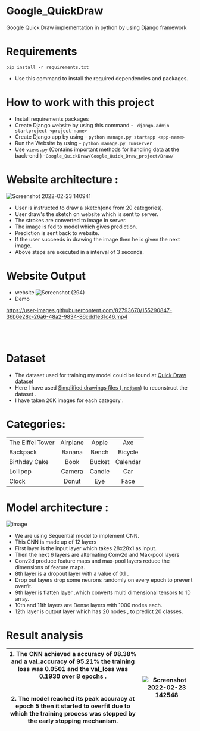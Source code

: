 # Google_QuickDraw
 Google Quick Draw implementation in python by using Django framework 
 
 # Requirements 
`` pip install -r requirements.txt  ``
* Use this command to install the required dependencies and packages.
# How to work with this project
* Install requirements packages
* Create Django website by using this command - ``  django-admin startproject <project-name> ``
* Create Django app by using - `` python manage.py startapp <app-name> ``
* Run the Website by using - `` python manage.py runserver ``
* Use `views.py` (Contains important methods for handling data at the back-end ) -``Google_QuickDraw/Google_Quick_Draw_project/Draw/ ``
 # Website architecture :
 
![Screenshot 2022-02-23 140941](https://user-images.githubusercontent.com/82793670/155285566-608e117d-90a6-42a5-9146-1717dcceaf12.png)

 
* User is instructed to draw a sketch(one from 20 categories).
* User draw's the sketch on website which is sent to server.
* The strokes are converted to image in server.
* The image is fed to model which gives prediction.
* Prediction is sent back to website.
* If the user succeeds in drawing the image then he is given the next image.
* Above steps are executed in a interval of 3 seconds.

# Website Output 
* website
![Screenshot (294)](https://user-images.githubusercontent.com/82793670/155290094-5600aba4-d308-4504-bccc-8d5c59ec94d6.png)
* Demo 

https://user-images.githubusercontent.com/82793670/155290847-36b6e28c-26a6-48a2-9834-86cdd1e31c46.mp4

<br><br>




# Dataset
* The dataset used for training my model could be found at [Quick Draw dataset](https://github.com/googlecreativelab/quickdraw-dataset)
*  Here I have used [Simplified drawings files (`` .ndjson ``)](https://console.cloud.google.com/storage/browser/quickdraw_dataset/full/simplified) to reconstruct the dataset .
* I have taken 20K images for each category .

 # Categories:
 
| | | | |
| :--- | :---: | :---: | :--: |
The Eiffel Tower | Airplane  | Apple  | Axe  
Backpack  | Banana  | Bench  | Bicycle  
Birthday Cake  | Book  | Bucket  | Calendar  
Lollipop  | Camera  | Candle  | Car  
Clock  | Donut  | Eye  | Face  

# Model architecture :
![image](https://user-images.githubusercontent.com/82793670/155283217-ddfca957-e989-4581-be0a-422ba2c81e09.png)



* We are using Sequential model to implement CNN.
* This CNN is made up of 12 layers
* First layer is the input layer which takes 28x28x1 as input.
* Then the next 6 layers are alternating Conv2d and Max-pool layers
* Conv2d produce feature maps and max-pool layers reduce the dimensions of   feature maps.
* 8th layer is a dropout layer with a value of 0.1 .
* Drop out layers drop some neurons randomly on every epoch to prevent overfit.
* 9th layer is flatten layer .which converts multi dimensional tensors to 1D array. 
* 10th and  11th layers are Dense layers with 1000 nodes each.
* 12th layer is output layer  which has 20 nodes , to predict 20 classes.

# Result analysis
| 1. The CNN achieved a accuracy of 98.38% and a val_accuracy of 95.21% the training loss was 0.0501 and the val_loss was 0.1930 over 8 epochs . <br><br> <br> 2. The model reached its peak accuracy at epoch 5 then it started to overfit due to which the training process was stopped by the early stopping mechanism. | ![Screenshot 2022-02-23 142548](https://user-images.githubusercontent.com/82793670/155287653-a08f3378-c0a3-4fa3-98f1-9868392730e4.png) |
------------- | -------------

